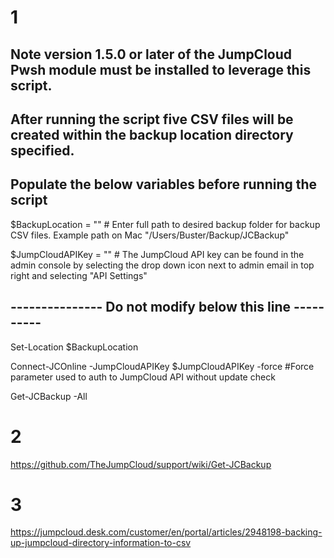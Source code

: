 
# 1 
  
## Note version 1.5.0 or later of the JumpCloud Pwsh module must be installed to leverage this script.

## After running the script five CSV files will be created within the backup location directory specified.  

## Populate the below variables before running the script

$BackupLocation = "" # Enter full path to desired backup folder for backup CSV files. Example path on Mac "/Users/Buster/Backup/JCBackup"

$JumpCloudAPIKey = "" # The JumpCloud API key can be found in the admin console by selecting the drop down icon next to admin email in top right and selecting "API Settings"

## --------------- Do not modify below this line ----------

Set-Location $BackupLocation

Connect-JCOnline -JumpCloudAPIKey $JumpCloudAPIKey -force #Force parameter used to auth to JumpCloud API without update check

Get-JCBackup -All

# 2
https://github.com/TheJumpCloud/support/wiki/Get-JCBackup

# 3
https://jumpcloud.desk.com/customer/en/portal/articles/2948198-backing-up-jumpcloud-directory-information-to-csv
